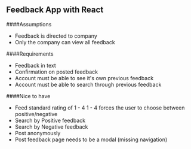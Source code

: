 ## Feedback App with React

####Assumptions
- Feedback is directed to company
- Only the company can view all feedback

####Requirements
- Feedback in text
- Confirmation on posted feedback
- Account must be able to see it's own previous feedback
- Account must be able to search through previous feedback

####Nice to have
- Feed standard rating of 1 - 4
	1 - 4 forces the user to choose between positive/negative
- Search by Positive feedback
- Search by Negative feedback
- Post anonymously
- Post feedback page needs to be a modal (missing navigation)
